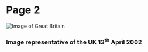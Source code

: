 <h1> Page 2 </h1>
<img src="https://upload.wikimedia.org/wikipedia/commons/thumb/6/6d/Satellite_image_of_Great_Britain_and_Northern_Ireland_in_April_2002.jpg/800px-Satellite_image_of_Great_Britain_and_Northern_Ireland_in_April_2002.jpg" alt= "Image of Great Britain">
<h3> Image representative of the UK 13<sup>th</sup> April 2002 </h3>
